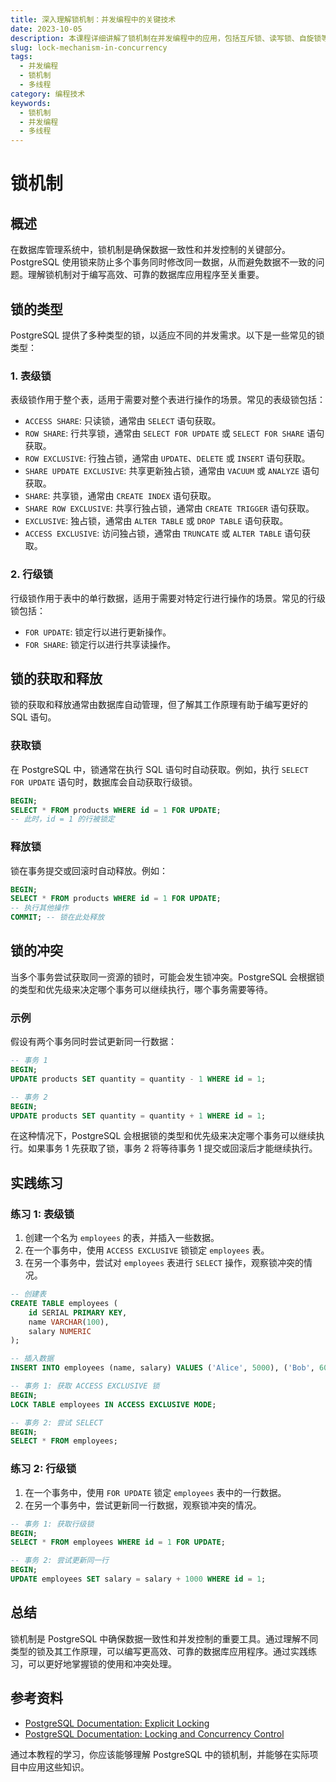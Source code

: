 ```yaml
---
title: 深入理解锁机制：并发编程中的关键技术
date: 2023-10-05
description: 本课程详细讲解了锁机制在并发编程中的应用，包括互斥锁、读写锁、自旋锁等，帮助开发者掌握多线程环境下的数据同步与资源管理。
slug: lock-mechanism-in-concurrency
tags:
  - 并发编程
  - 锁机制
  - 多线程
category: 编程技术
keywords:
  - 锁机制
  - 并发编程
  - 多线程
---
```


# 锁机制

## 概述

在数据库管理系统中，锁机制是确保数据一致性和并发控制的关键部分。PostgreSQL 使用锁来防止多个事务同时修改同一数据，从而避免数据不一致的问题。理解锁机制对于编写高效、可靠的数据库应用程序至关重要。

## 锁的类型

PostgreSQL 提供了多种类型的锁，以适应不同的并发需求。以下是一些常见的锁类型：

### 1. 表级锁

表级锁作用于整个表，适用于需要对整个表进行操作的场景。常见的表级锁包括：

- `ACCESS SHARE`: 只读锁，通常由 `SELECT` 语句获取。
- `ROW SHARE`: 行共享锁，通常由 `SELECT FOR UPDATE` 或 `SELECT FOR SHARE` 语句获取。
- `ROW EXCLUSIVE`: 行独占锁，通常由 `UPDATE`、`DELETE` 或 `INSERT` 语句获取。
- `SHARE UPDATE EXCLUSIVE`: 共享更新独占锁，通常由 `VACUUM` 或 `ANALYZE` 语句获取。
- `SHARE`: 共享锁，通常由 `CREATE INDEX` 语句获取。
- `SHARE ROW EXCLUSIVE`: 共享行独占锁，通常由 `CREATE TRIGGER` 语句获取。
- `EXCLUSIVE`: 独占锁，通常由 `ALTER TABLE` 或 `DROP TABLE` 语句获取。
- `ACCESS EXCLUSIVE`: 访问独占锁，通常由 `TRUNCATE` 或 `ALTER TABLE` 语句获取。

### 2. 行级锁

行级锁作用于表中的单行数据，适用于需要对特定行进行操作的场景。常见的行级锁包括：

- `FOR UPDATE`: 锁定行以进行更新操作。
- `FOR SHARE`: 锁定行以进行共享读操作。

## 锁的获取和释放

锁的获取和释放通常由数据库自动管理，但了解其工作原理有助于编写更好的 SQL 语句。

### 获取锁

在 PostgreSQL 中，锁通常在执行 SQL 语句时自动获取。例如，执行 `SELECT FOR UPDATE` 语句时，数据库会自动获取行级锁。

```sql
BEGIN;
SELECT * FROM products WHERE id = 1 FOR UPDATE;
-- 此时，id = 1 的行被锁定
```

### 释放锁

锁在事务提交或回滚时自动释放。例如：

```sql
BEGIN;
SELECT * FROM products WHERE id = 1 FOR UPDATE;
-- 执行其他操作
COMMIT; -- 锁在此处释放
```

## 锁的冲突

当多个事务尝试获取同一资源的锁时，可能会发生锁冲突。PostgreSQL 会根据锁的类型和优先级来决定哪个事务可以继续执行，哪个事务需要等待。

### 示例

假设有两个事务同时尝试更新同一行数据：

```sql
-- 事务 1
BEGIN;
UPDATE products SET quantity = quantity - 1 WHERE id = 1;

-- 事务 2
BEGIN;
UPDATE products SET quantity = quantity + 1 WHERE id = 1;
```

在这种情况下，PostgreSQL 会根据锁的类型和优先级来决定哪个事务可以继续执行。如果事务 1 先获取了锁，事务 2 将等待事务 1 提交或回滚后才能继续执行。

## 实践练习

### 练习 1: 表级锁

1. 创建一个名为 `employees` 的表，并插入一些数据。
2. 在一个事务中，使用 `ACCESS EXCLUSIVE` 锁锁定 `employees` 表。
3. 在另一个事务中，尝试对 `employees` 表进行 `SELECT` 操作，观察锁冲突的情况。

```sql
-- 创建表
CREATE TABLE employees (
    id SERIAL PRIMARY KEY,
    name VARCHAR(100),
    salary NUMERIC
);

-- 插入数据
INSERT INTO employees (name, salary) VALUES ('Alice', 5000), ('Bob', 6000);

-- 事务 1: 获取 ACCESS EXCLUSIVE 锁
BEGIN;
LOCK TABLE employees IN ACCESS EXCLUSIVE MODE;

-- 事务 2: 尝试 SELECT
BEGIN;
SELECT * FROM employees;
```

### 练习 2: 行级锁

1. 在一个事务中，使用 `FOR UPDATE` 锁定 `employees` 表中的一行数据。
2. 在另一个事务中，尝试更新同一行数据，观察锁冲突的情况。

```sql
-- 事务 1: 获取行级锁
BEGIN;
SELECT * FROM employees WHERE id = 1 FOR UPDATE;

-- 事务 2: 尝试更新同一行
BEGIN;
UPDATE employees SET salary = salary + 1000 WHERE id = 1;
```

## 总结

锁机制是 PostgreSQL 中确保数据一致性和并发控制的重要工具。通过理解不同类型的锁及其工作原理，可以编写更高效、可靠的数据库应用程序。通过实践练习，可以更好地掌握锁的使用和冲突处理。

## 参考资料

- [PostgreSQL Documentation: Explicit Locking](https://www.postgresql.org/docs/current/explicit-locking.html)
- [PostgreSQL Documentation: Locking and Concurrency Control](https://www.postgresql.org/docs/current/mvcc.html)

通过本教程的学习，你应该能够理解 PostgreSQL 中的锁机制，并能够在实际项目中应用这些知识。